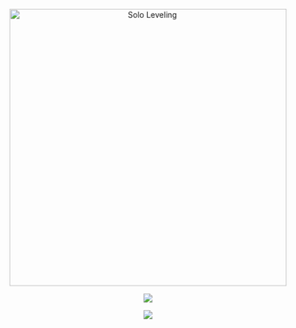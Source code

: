 <!-- Solo Leveling Banner -->
<p align="center">
  <!-- صورة الشخصية بعيون زرق -->
  <img src="assets/solo-eyes.png" alt="Solo Leveling" width="500"/>
</p>

<!-- كتابة متحركة -->
<p align="center">
  <img src="https://readme-typing-svg.demolab.com?size=32&duration=2500&pause=1000&color=00BFFF&center=true&vCenter=true&width=600&lines=Solo+Leveling;سونغ+جين+وو;Rise+From+Weak+To+Strong" />
</p>

<!-- فاصل متحرك -->
<p align="center">
  <img src="https://capsule-render.vercel.app/api?type=waving&height=120&color=0:000000,100:00BFFF&animation=twinkling&section=footer"/>
</p>

